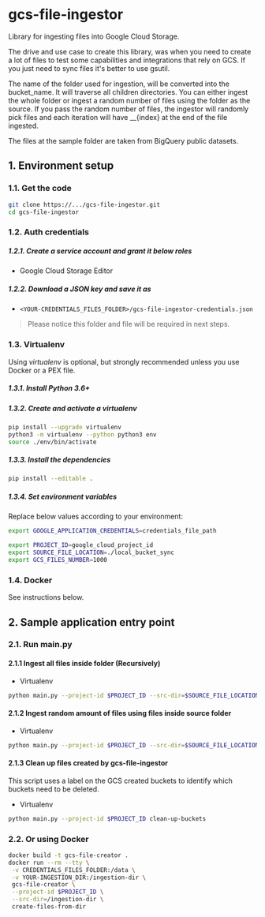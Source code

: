 # gcs-file-ingestor

Library for ingesting files into Google Cloud Storage.

The drive and use case to create this library, was when you need to create a lot of files to test some capabilities and integrations that rely on GCS. If you just need to sync files it's better to use gsutil.

The name of the folder used for ingestion, will be converted into the bucket_name.
It will traverse all children directories. You can either ingest the whole folder or ingest
a random number of files using the folder as the source. If you pass the random number of files,
the ingestor will randomly pick files and each iteration will have __{index} at the end of the file
ingested.

The files at the sample folder are taken from BigQuery public datasets.


## 1. Environment setup

### 1.1. Get the code

````bash
git clone https://.../gcs-file-ingestor.git
cd gcs-file-ingestor
````

### 1.2. Auth credentials

##### 1.2.1. Create a service account and grant it below roles

- Google Cloud Storage Editor

##### 1.2.2. Download a JSON key and save it as
- `<YOUR-CREDENTIALS_FILES_FOLDER>/gcs-file-ingestor-credentials.json`

> Please notice this folder and file will be required in next steps.

### 1.3. Virtualenv

Using *virtualenv* is optional, but strongly recommended unless you use Docker or a PEX file.

##### 1.3.1. Install Python 3.6+

##### 1.3.2. Create and activate a *virtualenv*

```bash
pip install --upgrade virtualenv
python3 -m virtualenv --python python3 env
source ./env/bin/activate
```

##### 1.3.3. Install the dependencies

```bash
pip install --editable .
```

##### 1.3.4. Set environment variables

Replace below values according to your environment:

```bash
export GOOGLE_APPLICATION_CREDENTIALS=credentials_file_path

export PROJECT_ID=google_cloud_project_id
export SOURCE_FILE_LOCATION=./local_bucket_sync
export GCS_FILES_NUMBER=1000

```

### 1.4. Docker

See instructions below.

## 2. Sample application entry point

### 2.1. Run main.py

#### 2.1.1 Ingest all files inside folder (Recursively)

- Virtualenv

```bash
python main.py --project-id $PROJECT_ID --src-dir=$SOURCE_FILE_LOCATION create-files-from-dir
```

#### 2.1.2 Ingest random amount of files using files inside source folder

- Virtualenv

```bash
python main.py --project-id $PROJECT_ID --src-dir=$SOURCE_FILE_LOCATION create-random-number-of-files-from-dir --number-files $GCS_FILES_NUMBER
```

#### 2.1.3 Clean up files created by gcs-file-ingestor

This script uses a label on the GCS created buckets to identify which buckets need to be deleted.

- Virtualenv

```bash
python main.py --project-id $PROJECT_ID clean-up-buckets
```


### 2.2. Or using Docker

```bash
docker build -t gcs-file-creator .
docker run --rm --tty \
 -v CREDENTIALS_FILES_FOLDER:/data \
 -v YOUR-INGESTION_DIR:/ingestion-dir \
 gcs-file-creator \
 --project-id $PROJECT_ID \
 --src-dir=/ingestion-dir \
 create-files-from-dir
```
